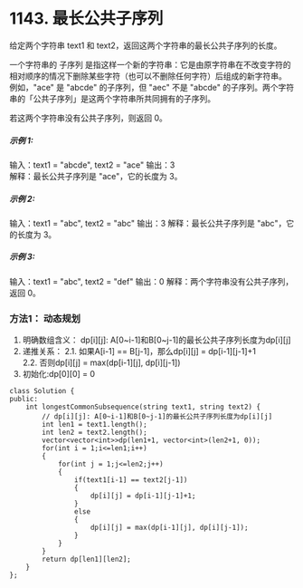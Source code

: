 # 1143. 最长公共子序列

给定两个字符串 text1 和 text2，返回这两个字符串的最长公共子序列的长度。

一个字符串的 子序列 是指这样一个新的字符串：它是由原字符串在不改变字符的相对顺序的情况下删除某些字符（也可以不删除任何字符）后组成的新字符串。
例如，"ace" 是 "abcde" 的子序列，但 "aec" 不是 "abcde" 的子序列。两个字符串的「公共子序列」是这两个字符串所共同拥有的子序列。

若这两个字符串没有公共子序列，则返回 0。

##### 示例 1:

输入：text1 = "abcde", text2 = "ace" 
输出：3  
解释：最长公共子序列是 "ace"，它的长度为 3。
##### 示例 2:

输入：text1 = "abc", text2 = "abc"
输出：3
解释：最长公共子序列是 "abc"，它的长度为 3。
##### 示例 3:

输入：text1 = "abc", text2 = "def"
输出：0
解释：两个字符串没有公共子序列，返回 0。

### 方法1： 动态规划
1. 明确数组含义： dp[i][j]: A[0~i-1]和B[0~j-1]的最长公共子序列长度为dp[i][j]  
2. 递推关系： 
    2.1. 如果A[i-1] == B[j-1]，那么dp[i][j] = dp[i-1][j-1]+1  
    2.2. 否则dp[i][j] = max(dp[i-1][j], dp[i][j-1])  
3. 初始化:dp[0][0] = 0  

```
class Solution {
public:
    int longestCommonSubsequence(string text1, string text2) {
        // dp[i][j]: A[0~i-1]和B[0~j-1]的最长公共子序列长度为dp[i][j]
        int len1 = text1.length();
        int len2 = text2.length();
        vector<vector<int>>dp(len1+1, vector<int>(len2+1, 0));
        for(int i = 1;i<=len1;i++)
        {
            for(int j = 1;j<=len2;j++)
            {
                if(text1[i-1] == text2[j-1])
                {
                    dp[i][j] = dp[i-1][j-1]+1;
                }
                else
                {
                    dp[i][j] = max(dp[i-1][j], dp[i][j-1]);
                }
            }
        }
        return dp[len1][len2];
    }
};
```